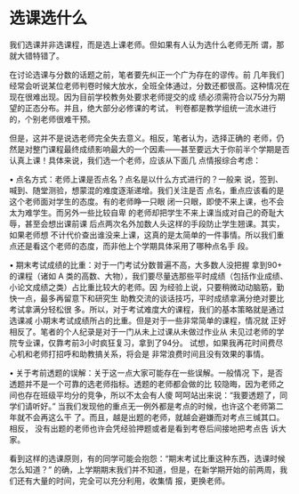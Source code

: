# 选课选什么

我们选课并非选课程，而是选上课老师。但如果有人认为选什么老师无所 谓，那就大错特错了。

在讨论选课与分数的话题之前，笔者要先纠正一个广为存在的谬传。前 几年我们经常会听说某位老师判卷时候大放水，全班全体通过，分数还都很高。这种情况在现在很难出现。因为目前学校教务处要求老师提交的成 绩必须需符合以75分为期望的正态分布。并且，绝大部分必修课的考试， 判卷都是教学组统一流水进行的，个别老师很难干预。

但是，这并不是说选老师完全失去意义。相反，笔者认为，选择正确的 老师，仍然是对整门课程最终成绩影响最大的一个因素——甚至要远大于你前半个学期是否认真上课！具体来说，我们选一个老师，应该从下面几 点情报综合考虑：

• 点名方式：老师上课是否点名？点名是以什么方式进行的？一般来 说，签到、喊到、随堂测验，想蒙混的难度逐渐递增。我们关注是否 点名，重点应该看的是这个老师面对学生的态度。有的老师睁一只眼 闭一只眼，即使不来上课，也不会太为难学生。而另外一些比较自卑 的老师却把学生不来上课当成对自己的奇耻大辱，甚至会想出课前课 后点两次名外加数人头这样的手段防止学生翘课。其实，如果老师想 不计代价查出谁没来上课，这真的是太简单的一件事情。所以我们重 点还是看这个老师的态度，而非他上个学期具体采用了哪种点名手 段。

• 期末考试成绩的比重：对于一门考试分数普遍不高，大多数人没把握 拿到90+ 的课程（诸如 A 类的高数、大物），我们要尽量选那些平时成绩（包括作业成绩、小论文成绩之类）占比重比较大的老师。因 为经验上说，只要稍微动动脑筋，勤快一点，最多再留意下和研究生 助教交流的谈话技巧，平时成绩拿满分绝对要比考试拿满分轻松很 多。所以，对于考试难度大的课程，我们的基本策略就是通过选课减 小期末考试成绩所占的比重。但是对于一些非常简单的课程，情况就 正好相反了。笔者的个人纪录是对于一门从未上过课从未做过作业从 未见过老师的学院专业课，仅靠考前3小时疯狂复习，拿到了94分。 试想，如果我再花时间费尽心机和老师打招呼和助教搞关系，将会是 非常浪费时间且没有效果的事情。

• 关于考前透题的误解：关于这一点大家可能存在一些误解。一般情况 下，是否透题并不是一个可靠的选老师指标。透题的老师都会做的比 较隐晦，因为老师之间也存在班级平均分的竞争，所以不太会有人傻 呵呵站出来说：“我要透题了，同学们请听好。” 当我们发现他的重点无一例外都是考点的时候，也许这个老师第二年就不会再这么干 了。而且，越是出题的老师，就越会避嫌而对考点三缄其口。相反， 没有出题的老师也许会凭经验押题或者是看到考卷后间接地把考点告 诉大家。

看到这样的选课原则，有的同学可能会抱怨：“期末考试比重这种东西，选课时候怎么知道？” 的确，上学期期末我们并不知道，但是，在新学期开始的前两周，我们还有大量的时间，完全可以充分利用，收集情 报，更换老师。

